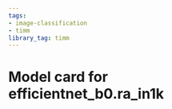 ```yaml
---
tags:
- image-classification
- timm
library_tag: timm
---
```

# Model card for efficientnet_b0.ra_in1k